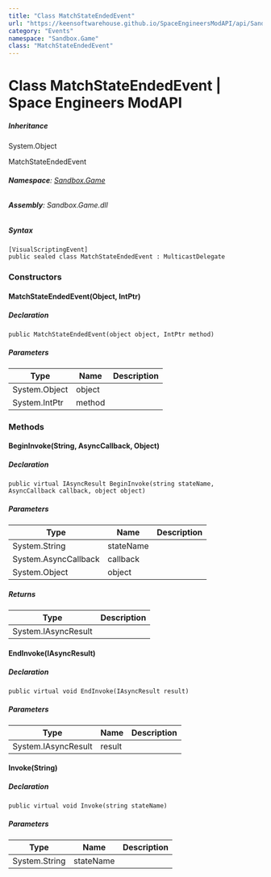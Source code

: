 ```yaml
---
title: "Class MatchStateEndedEvent"
url: "https://keensoftwarehouse.github.io/SpaceEngineersModAPI/api/Sandbox.Game.MatchStateEndedEvent.html"
category: "Events"
namespace: "Sandbox.Game"
class: "MatchStateEndedEvent"
---
```


# Class MatchStateEndedEvent | Space Engineers ModAPI

##### Inheritance

System.Object

MatchStateEndedEvent

###### **Namespace**: [Sandbox.Game](https://keensoftwarehouse.github.io/SpaceEngineersModAPI/api/Sandbox.Game.html)

###### **Assembly**: Sandbox.Game.dll

##### Syntax

```
[VisualScriptingEvent]
public sealed class MatchStateEndedEvent : MulticastDelegate
```

### Constructors

#### MatchStateEndedEvent(Object, IntPtr)

##### Declaration

```
public MatchStateEndedEvent(object object, IntPtr method)
```

##### Parameters

| Type | Name | Description |
| --- | --- | --- |
| System.Object | object |     |
| System.IntPtr | method |     |

### Methods

#### BeginInvoke(String, AsyncCallback, Object)

##### Declaration

```
public virtual IAsyncResult BeginInvoke(string stateName, AsyncCallback callback, object object)
```

##### Parameters

| Type | Name | Description |
| --- | --- | --- |
| System.String | stateName |     |
| System.AsyncCallback | callback |     |
| System.Object | object |     |

##### Returns

| Type | Description |
| --- | --- |
| System.IAsyncResult |     |

#### EndInvoke(IAsyncResult)

##### Declaration

```
public virtual void EndInvoke(IAsyncResult result)
```

##### Parameters

| Type | Name | Description |
| --- | --- | --- |
| System.IAsyncResult | result |     |

#### Invoke(String)

##### Declaration

```
public virtual void Invoke(string stateName)
```

##### Parameters

| Type | Name | Description |
| --- | --- | --- |
| System.String | stateName |     |